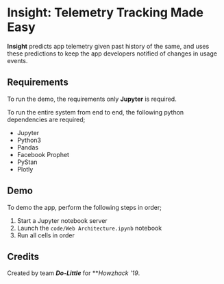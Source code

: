 # Insight: Telemetry Tracking Made Easy

**Insight** predicts app telemetry given past history of the same, and uses these predictions to keep the app developers notified of changes in usage events.

## Requirements

To run the demo, the requirements only **Jupyter** is required.

To run the entire system from end to end, the following python dependencies are required;
- Jupyter
- Python3
- Pandas
- Facebook Prophet
- PyStan
- Plotly

## Demo

To demo the app, perform the following steps in order;
1. Start a Jupyter notebook server 
2. Launch the `code/Web Architecture.ipynb` notebook
3. Run all cells in order

## Credits

Created by team _**Do-Little**_ for ***Howzhack '19*.